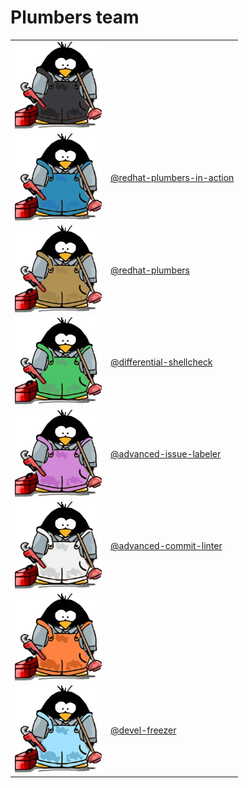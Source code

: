 # Plumbers team

<table>
    <tr>
        <td><img src="members/black-plumber.png" width = 139px height = 139px ></td>
        <td></td>
    </tr>
    <tr>
        <td><img src="members/blue-plumber.png" width = 139px height = 139px></td>
        <td><a href="https://github.com/redhat-plumbers-in-action">@redhat-plumbers-in-action</a></td>
    </tr>
    <tr>
        <td><img src="members/brown-plumber.png" width = 139px height = 139px ></td>
        <td><a href="https://github.com/redhat-plumbers">@redhat-plumbers</a></td>
    </tr>
    <tr>
        <td><img src="members/green-plumber.png" width = 139px height = 139px></td>
        <td><a href="https://github.com/marketplace/actions/differential-shellcheck">@differential-shellcheck</a></td>
    </tr>
    <tr>
        <td><img src="members/pink-plumber.png" width = 139px height = 139px></td>
        <td><a href="https://github.com/redhat-plumbers-in-action/advanced-issue-labeler">@advanced-issue-labeler</a></td>
    </tr>
    <tr>
        <td><img src="members/white-plumber.png" width = 139px height = 139px></td>
        <td><a href="https://github.com/redhat-plumbers-in-action/advanced-commit-linter">@advanced-commit-linter</a></td>
    </tr>
    <tr>
        <td><img src="members/orange-plumber.png" width = 139px height = 139px></td>
        <td></td>
    </tr>
    <tr>
        <td><img src="members/light-blue-plumber.png" width = 139px height = 139px></td>
        <td><a href="https://github.com/redhat-plumbers-in-action/devel-freezer">@devel-freezer</a></td>
    </tr>
</table>
